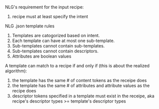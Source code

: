 NLG's requirement for the input recipe:
1) recipe must at least specify the intent

NLG .json template rules
1) Templates are catogorized based on intent.
2) Each template can have at most one sub-template.
3) Sub-templates cannot contain sub-templates.
4) Sub-templates cannot contain descriptors.
4) Attributes are boolean values

A template can match to a recipe if and only if (this is about the realized algorithm):
1) the template has the same # of content tokens as the receipe does
2) the template has the same # of attributes and attribute values as the recipe does
3) descriptor tokens specified in a template must exist in the receipe, aka recipe's descriptor types >= template's descriptor types
